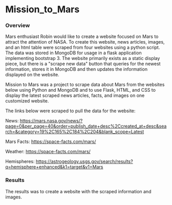 # Mission_to_Mars
### Overview
Mars enthusiast Robin would like to create a website focused on Mars to attract the attention of NASA. To create this website, news articles, images, and an html table were scraped from four websites using a python script. The data was stored in MongoDB for usage in a flask application implementing bootstrap 3. The website primarily exists as a static display piece, but there is a "scrape new data" button that queries for the newest information, stores it in MongoDB and then updates the information displayed on the website.

Mission to Mars was a project to scrape data about Mars from the websites below using Python and MongoDB and to use Flask, HTML, and CSS to display the latest scraped news articles, facts, and images on one customized website.

The links below were scraped to pull the data for the website:

News: https://mars.nasa.gov/news/?page=0&per_page=40&order=publish_date+desc%2Ccreated_at+desc&search=&category=19%2C165%2C184%2C204&blank_scope=Latest

Mars Facts: https://space-facts.com/mars/

Weather: https://space-facts.com/mars/

Hemispheres: https://astrogeology.usgs.gov/search/results?q=hemisphere+enhanced&k1=target&v1=Mars

### Results

The results was to create a website
with the scraped information and images. 
